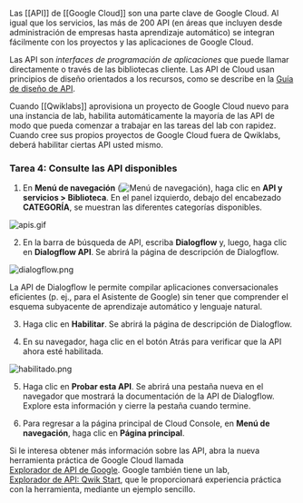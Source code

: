 Las [[API]] de [[Google Cloud]] son una parte clave de Google Cloud. Al igual que los servicios, las más de 200 API (en áreas que incluyen desde administración de empresas hasta aprendizaje automático) se integran fácilmente con los proyectos y las aplicaciones de Google Cloud.

Las API son _interfaces de programación de aplicaciones_ que puede llamar directamente o través de las bibliotecas cliente. Las API de Cloud usan principios de diseño orientados a los recursos, como se describe en la [Guía de diseño de API](https://cloud.google.com/apis/design/).

Cuando [[Qwiklabs]] aprovisiona un proyecto de Google Cloud nuevo para una instancia de lab, habilita automáticamente la mayoría de las API de modo que pueda comenzar a trabajar en las tareas del lab con rapidez. Cuando cree sus propios proyectos de Google Cloud fuera de Qwiklabs, deberá habilitar ciertas API usted mismo.

### Tarea 4: Consulte las API disponibles
1.  En **Menú de navegación** (![Menú de navegación](https://cdn.qwiklabs.com/tkgw1TDgj4Q%2BYKQUW4jUFd0O5OEKlUMBRYbhlCrF0WY%3D "Menú de navegación")), haga clic en **API y servicios > Biblioteca**. En el panel izquierdo, debajo del encabezado **CATEGORÍA**, se muestran las diferentes categorías disponibles.

![apis.gif](https://cdn.qwiklabs.com/IhN1xAfMsp0KrMIwX50LGtlzcsup%2BfK45UA1wseaaa4%3D "Animación de la biblioteca de API")

2.  En la barra de búsqueda de API, escriba **Dialogflow** y, luego, haga clic en **Dialogflow API**. Se abrirá la página de descripción de Dialogflow.

![dialogflow.png](https://cdn.qwiklabs.com/TJxda7OL7Z8mAPtAWRFkf16dH2KSGWP%2FS0cEvzofT%2Fw%3D "Habilitar la API de Dialogflow")

La API de Dialogflow le permite compilar aplicaciones conversacionales eficientes (p. ej., para el Asistente de Google) sin tener que comprender el esquema subyacente de aprendizaje automático y lenguaje natural.

3.  Haga clic en **Habilitar**. Se abrirá la página de descripción de Dialogflow.
    
4.  En su navegador, haga clic en el botón Atrás para verificar que la API ahora esté habilitada.
    

![habilitado.png](https://cdn.qwiklabs.com/eTgnbsNvLaqrex7qumvUuzQEc114GwncM%2FV8xL4j594%3D "Confirmación de API habilitada")

5.  Haga clic en **Probar esta API**. Se abrirá una pestaña nueva en el navegador que mostrará la documentación de la API de Dialogflow. Explore esta información y cierre la pestaña cuando termine.
    
6.  Para regresar a la página principal de Cloud Console, en **Menú de navegación**, haga clic en **Página principal**.
    

Si le interesa obtener más información sobre las API, abra la nueva herramienta práctica de Google Cloud llamada [Explorador de API de Google](https://developers.google.com/apis-explorer/#p/). Google también tiene un lab, [Explorador de API: Qwik Start](https://google.qwiklabs.com/catalog_lab/1241), que le proporcionará experiencia práctica con la herramienta, mediante un ejemplo sencillo.